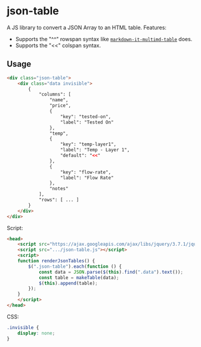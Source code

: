 # json-table

A JS library to convert a JSON Array to an HTML table. Features:
* Supports the "^^" rowspan syntax like [`markdown-it-multimd-table`](https://www.npmjs.com/package/markdown-it-multimd-table) does.
* Supports the "<<" colspan syntax.

## Usage

```html
<div class="json-table">
    <div class="data invisible">
        {
            "columns": [
                "name",
                "price",
                {
                    "key": "tested-on",
                    "label": "Tested On"
                },
                "temp",
                {
                    "key": "temp-layer1",
                    "label": "Temp - Layer 1",
                    "default": "<<"
                },
                {
                    "key": "flow-rate",
                    "label": "Flow Rate"
                },
                "notes"
            ],
            "rows": [ ... ]
        }
    </div>
</div>
```

Script:

```html
<head>
    <script src="https://ajax.googleapis.com/ajax/libs/jquery/3.7.1/jquery.min.js"></script>
    <script src=".../json-table.js"></script>
    <script>
    function renderJsonTables() {
        $(".json-table").each(function () {
            const data = JSON.parse($(this).find(".data").text());
            const table = makeTable(data);
            $(this).append(table);
        });
    }
    </script>
</head>
```

CSS:

```css
.invisible {
    display: none;
}
```
